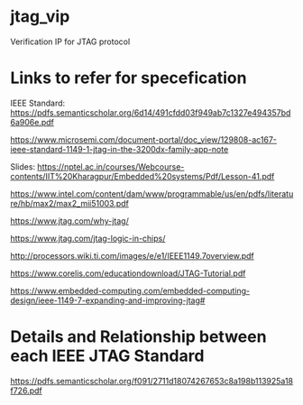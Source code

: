 # jtag_vip
Verification IP for JTAG protocol

# Links to refer for specefication
IEEE Standard: https://pdfs.semanticscholar.org/6d14/491cfdd03f949ab7c1327e494357bd6a906e.pdf

https://www.microsemi.com/document-portal/doc_view/129808-ac167-ieee-standard-1149-1-jtag-in-the-3200dx-family-app-note

Slides: https://nptel.ac.in/courses/Webcourse-contents/IIT%20Kharagpur/Embedded%20systems/Pdf/Lesson-41.pdf

https://www.intel.com/content/dam/www/programmable/us/en/pdfs/literature/hb/max2/max2_mii51003.pdf

https://www.jtag.com/why-jtag/

https://www.jtag.com/jtag-logic-in-chips/

http://processors.wiki.ti.com/images/e/e1/IEEE1149.7overview.pdf

https://www.corelis.com/educationdownload/JTAG-Tutorial.pdf

https://www.embedded-computing.com/embedded-computing-design/ieee-1149-7-expanding-and-improving-jtag#

# Details and Relationship between each IEEE JTAG Standard
https://pdfs.semanticscholar.org/f091/2711d18074267653c8a198b113925a18f726.pdf
